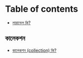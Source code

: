 # Table of contents

* [লারাভেল কি?](README.md)

## কালেকশন <a id="collection"></a>

* [কালেকশন \(collection\) কি?](collection/what-is-collextion.md)

